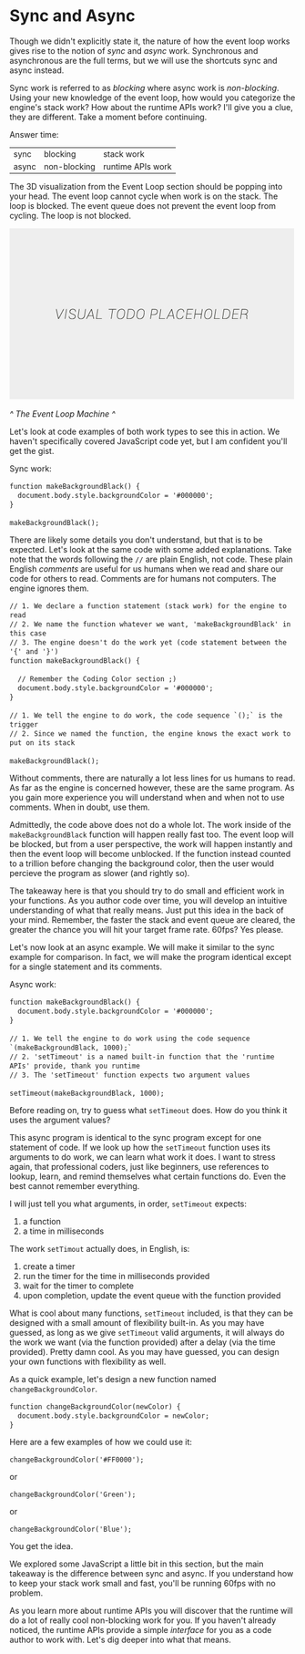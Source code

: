 # Sync and Async

Though we didn't explicitly state it, the nature of how the event loop works gives rise to the notion of *sync* and *async* work. Synchronous and asynchronous are the full terms, but we will use the shortcuts sync and async instead.

Sync work is referred to as *blocking* where async work is *non-blocking*. Using your new knowledge of the event loop, how would you categorize the engine's stack work? How about the runtime APIs work? I'll give you a clue, they are different. Take a moment before continuing.

Answer time:
<table>
  <tr>
    <td>sync</td>
    <td>blocking</td>
    <td>stack work</td>
  </tr>
  <tr>
    <td>async</td>
    <td>non-blocking</td>
    <td>runtime APIs work</td>
  </tr>
</table>

The 3D visualization from the Event Loop section should be popping into your head. The event loop cannot cycle when work is on the stack. The loop is blocked. The event queue does not prevent the event loop from cycling. The loop is not blocked.

![alt text](../assets/visual-todo-placeholder.jpg "The Event Loop Machine")

*^ The Event Loop Machine ^*

Let's look at code examples of both work types to see this in action. We haven't specifically covered JavaScript code yet, but I am confident you'll get the gist.

Sync work:
```
function makeBackgroundBlack() {
  document.body.style.backgroundColor = '#000000';
}

makeBackgroundBlack();
```

There are likely some details you don't understand, but that is to be expected. Let's look at the same code with some added explanations. Take note that the words following the `//` are plain English, not code. These plain English *comments* are useful for us humans when we read and share our code for others to read. Comments are for humans not computers. The engine ignores them.

```
// 1. We declare a function statement (stack work) for the engine to read
// 2. We name the function whatever we want, 'makeBackgroundBlack' in this case
// 3. The engine doesn't do the work yet (code statement between the '{' and '}')
function makeBackgroundBlack() {

  // Remember the Coding Color section ;)
  document.body.style.backgroundColor = '#000000';
}

// 1. We tell the engine to do work, the code sequence `();` is the trigger
// 2. Since we named the function, the engine knows the exact work to put on its stack

makeBackgroundBlack();
```

Without comments, there are naturally a lot less lines for us humans to read. As far as the engine is concerned however, these are the same program. As you gain more experience you will understand when and when not to use comments. When in doubt, use them.

Admittedly, the code above does not do a whole lot. The work inside of the `makeBackgroundBlack` function will happen really fast too. The event loop will be blocked, but from a user perspective, the work will happen instantly and then the event loop will become unblocked. If the function instead counted to a trillion before changing the background color, then the user would percieve the program as slower (and rightly so).

The takeaway here is that you should try to do small and efficient work in your functions. As you author code over time, you will develop an intuitive understanding of what that really means. Just put this idea in the back of your mind. Remember, the faster the stack and event queue are cleared, the greater the chance you will hit your target frame rate. 60fps? Yes please.

Let's now look at an async example. We will make it similar to the sync example for comparison. In fact, we will make the program identical except for a single statement and its comments.

Async work:
```
function makeBackgroundBlack() {
  document.body.style.backgroundColor = '#000000';
}

// 1. We tell the engine to do work using the code sequence `(makeBackgroundBlack, 1000);`
// 2. 'setTimeout' is a named built-in function that the 'runtime APIs' provide, thank you runtime
// 3. The 'setTimeout' function expects two argument values

setTimeout(makeBackgroundBlack, 1000);
```

Before reading on, try to guess what `setTimeout` does. How do you think it uses the argument values?

This async program is identical to the sync program except for one statement of code. If we look up how the `setTimeout` function uses its arguments to do work, we can learn what work it does. I want to stress again, that professional coders, just like beginners, use references to lookup, learn, and remind themselves what certain functions do. Even the best cannot remember everything.

I will just tell you what arguments, in order, `setTimeout` expects:
1. a function
2. a time in milliseconds

The work `setTimout` actually does, in English, is:
1. create a timer
2. run the timer for the time in milliseconds provided
3. wait for the timer to complete
4. upon completion, update the event queue with the function provided

What is cool about many functions, `setTimeout` included, is that they can be designed with a small amount of flexibility built-in. As you may have guessed, as long as we give `setTimeout` valid arguments, it will always do the work we want (via the function provided) after a delay (via the time provided). Pretty damn cool. As you may have guessed, you can design your own functions with flexibility as well.

As a quick example, let's design a new function named `changeBackgroundColor`.
```
function changeBackgroundColor(newColor) {
  document.body.style.backgroundColor = newColor;
}
```

Here are a few examples of how we could use it:
```
changeBackgroundColor('#FF0000');
```

or

```
changeBackgroundColor('Green');
```

or

```
changeBackgroundColor('Blue');
```

You get the idea.

We explored some JavaScript a little bit in this section, but the main takeaway is the difference between sync and async. If you understand how to keep your stack work small and fast, you'll be running 60fps with no problem.

As you learn more about runtime APIs you will discover that the runtime will do a lot of really cool non-blocking work for you. If you haven't already noticed, the runtime APIs provide a simple *interface* for you as a code author to work with. Let's dig deeper into what that means.
